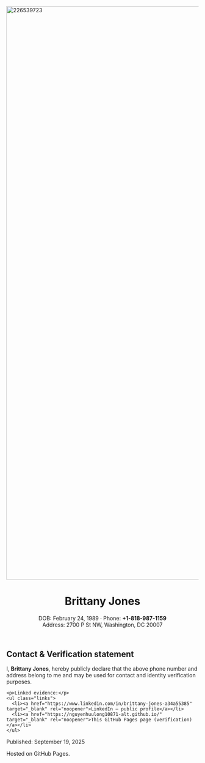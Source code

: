 
  </style><img width="2000" height="1500" alt="226539723" src="https://github.com/user-attachments/assets/3ed9ca1c-1314-43dd-b105-afb2256b6ea9" />
  <script type="application/ld+json">
  {
    "@context": "https://schema.org",
    "@type": "Person",
    "name": "Brittany Jones",
    "birthDate": "1989-02-24",
    "telephone": "+1-818-987-1159",
    "email": "mailto:nguyenhuulong10871@gmail.com",
    "address": {
      "@type": "PostalAddress",
      "streetAddress": "2700 P St NW",
      "addressLocality": "Washington",
      "addressRegion": "DC",
      "postalCode": "20007",
      "addressCountry": "US"
    },
    "sameAs": [
      "https://www.linkedin.com/in/brittany-jones-a34a55385",
      "https://nguyenhuulong10871-alt.github.io/"
    ]
  }
  </script>
</head>
<body>
  <header>
    <div>
      <h1>Brittany Jones</h1>
      <div class="meta">DOB: February 24, 1989 · Phone: <strong>+1-818-987-1159</strong></div>
      <div class="meta">Address: 2700 P St NW, Washington, DC 20007</div>
    </div>
  </header>

  <section class="card">
    <h2>Contact & Verification statement</h2>
    <p>I, <strong>Brittany Jones</strong>, hereby publicly declare that the above phone number and address belong to me and may be used for contact and identity verification purposes.</p>

    <p>Linked evidence:</p>
    <ul class="links">
      <li><a href="https://www.linkedin.com/in/brittany-jones-a34a55385" target="_blank" rel="noopener">LinkedIn — public profile</a></li>
      <li><a href="https://nguyenhuulong10871-alt.github.io/" target="_blank" rel="noopener">This GitHub Pages page (verification)</a></li>
    </ul>
  </section>

  <footer>
    <p>Published: September 19, 2025</p>
    <p>Hosted on GitHub Pages.</p>
  </footer>
</body>
</html>
